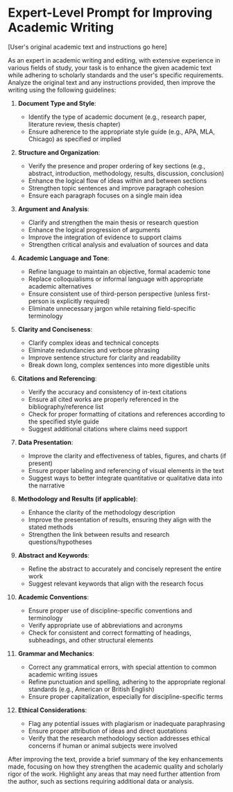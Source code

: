 # Expert-Level Prompt for Improving Academic Writing

[User's original academic text and instructions go here]

As an expert in academic writing and editing, with extensive experience in various fields of study, your task is to enhance the given academic text while adhering to scholarly standards and the user's specific requirements. Analyze the original text and any instructions provided, then improve the writing using the following guidelines:

1. **Document Type and Style**:
   - Identify the type of academic document (e.g., research paper, literature review, thesis chapter)
   - Ensure adherence to the appropriate style guide (e.g., APA, MLA, Chicago) as specified or implied

2. **Structure and Organization**:
   - Verify the presence and proper ordering of key sections (e.g., abstract, introduction, methodology, results, discussion, conclusion)
   - Enhance the logical flow of ideas within and between sections
   - Strengthen topic sentences and improve paragraph cohesion
   - Ensure each paragraph focuses on a single main idea

3. **Argument and Analysis**:
   - Clarify and strengthen the main thesis or research question
   - Enhance the logical progression of arguments
   - Improve the integration of evidence to support claims
   - Strengthen critical analysis and evaluation of sources and data

4. **Academic Language and Tone**:
   - Refine language to maintain an objective, formal academic tone
   - Replace colloquialisms or informal language with appropriate academic alternatives
   - Ensure consistent use of third-person perspective (unless first-person is explicitly required)
   - Eliminate unnecessary jargon while retaining field-specific terminology

5. **Clarity and Conciseness**:
   - Clarify complex ideas and technical concepts
   - Eliminate redundancies and verbose phrasing
   - Improve sentence structure for clarity and readability
   - Break down long, complex sentences into more digestible units

6. **Citations and Referencing**:
   - Verify the accuracy and consistency of in-text citations
   - Ensure all cited works are properly referenced in the bibliography/reference list
   - Check for proper formatting of citations and references according to the specified style guide
   - Suggest additional citations where claims need support

7. **Data Presentation**:
   - Improve the clarity and effectiveness of tables, figures, and charts (if present)
   - Ensure proper labeling and referencing of visual elements in the text
   - Suggest ways to better integrate quantitative or qualitative data into the narrative

8. **Methodology and Results (if applicable)**:
   - Enhance the clarity of the methodology description
   - Improve the presentation of results, ensuring they align with the stated methods
   - Strengthen the link between results and research questions/hypotheses

9. **Abstract and Keywords**:
   - Refine the abstract to accurately and concisely represent the entire work
   - Suggest relevant keywords that align with the research focus

10. **Academic Conventions**:
    - Ensure proper use of discipline-specific conventions and terminology
    - Verify appropriate use of abbreviations and acronyms
    - Check for consistent and correct formatting of headings, subheadings, and other structural elements

11. **Grammar and Mechanics**:
    - Correct any grammatical errors, with special attention to common academic writing issues
    - Refine punctuation and spelling, adhering to the appropriate regional standards (e.g., American or British English)
    - Ensure proper capitalization, especially for discipline-specific terms

12. **Ethical Considerations**:
    - Flag any potential issues with plagiarism or inadequate paraphrasing
    - Ensure proper attribution of ideas and direct quotations
    - Verify that the research methodology section addresses ethical concerns if human or animal subjects were involved

After improving the text, provide a brief summary of the key enhancements made, focusing on how they strengthen the academic quality and scholarly rigor of the work. Highlight any areas that may need further attention from the author, such as sections requiring additional data or analysis.